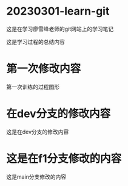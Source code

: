 # 20230301-learn-git
这是在学习廖雪峰老师的git网站上的学习笔记

这是学习过程的总结内容

# 第一次修改内容

第一次训练的过程图形



# 在dev分支的修改内容

这是在dev分支的修改内容



# 这是在f1分支修改的内容


这是main分支修改的内容